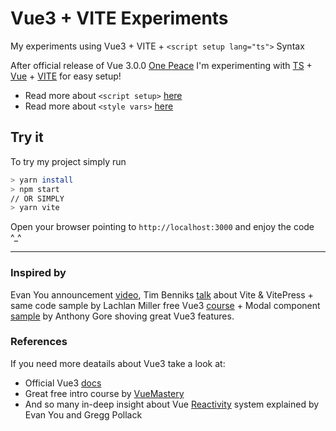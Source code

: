 # Vue3 + VITE Experiments

My experiments using Vue3 + VITE + `<script setup lang="ts">` Syntax

After official release of Vue 3.0.0 [One Peace](https://github.com/vuejs/vue-next/releases/tag/v3.0.0) I'm experimenting with [TS](https://www.typescriptlang.org) + [Vue](https://v3.vuejs.org/guide/introduction.html#what-is-vue-js) + [VITE](https://github.com/vitejs/vite) for easy setup!

-   Read more about `<script setup>` [here](https://github.com/vuejs/rfcs/blob/sfc-improvements/active-rfcs/0000-sfc-script-setup.md)
-   Read more about `<style vars>` [here](https://github.com/vuejs/rfcs/blob/sfc-improvements/active-rfcs/0000-sfc-style-variables.md)

## Try it

To try my project simply run

```bash
> yarn install
> npm start
// OR SIMPLY
> yarn vite
```

Open your browser pointing to `http://localhost:3000` and enjoy the code ^\_^

---

### Inspired by

Evan You announcement [video](https://youtu.be/Vp5ANvd88x0?t=343), Tim Benniks [talk](https://www.youtube.com/watch?v=gojCkw5Ih7E) about Vite & VitePress + same code sample by Lachlan Miller free Vue3 [course](https://www.udemy.com/course/complete-vuejs-3-crash-course-composition-api-vue-router-vuex/?couponCode=029EF9F9B2CA89B7D862&s=03) + Modal component [sample](https://gitlab.com/anthonygore/vuejs-global-2020) by Anthony Gore shoving great Vue3 features.

### References

If you need more deatails about Vue3 take a look at:

-   Official Vue3 [docs](https://v3.vuejs.org)
-   Great free intro course by [VueMastery](https://www.vuemastery.com/courses/intro-to-vue-3/intro-to-vue3)
-   And so many in-deep insight about Vue [Reactivity](https://www.vuemastery.com/courses/vue3-deep-dive-with-evan-you/vue3-overview) system explained by Evan You and Gregg Pollack
